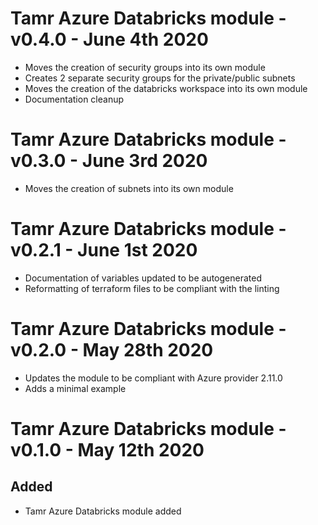 # Tamr Azure Databricks module - v0.4.0 - June 4th 2020
* Moves the creation of security groups into its own module
* Creates 2 separate security groups for the private/public subnets
* Moves the creation of the databricks workspace into its own module
* Documentation cleanup

# Tamr Azure Databricks module - v0.3.0 - June 3rd 2020
* Moves the creation of subnets into its own module

# Tamr Azure Databricks module - v0.2.1 - June 1st 2020
* Documentation of variables updated to be autogenerated
* Reformatting of terraform files to be compliant with the linting

# Tamr Azure Databricks module - v0.2.0 - May 28th 2020
* Updates the module to be compliant with Azure provider 2.11.0
* Adds a minimal example

# Tamr Azure Databricks module - v0.1.0 - May 12th 2020
## Added
* Tamr Azure Databricks module added
